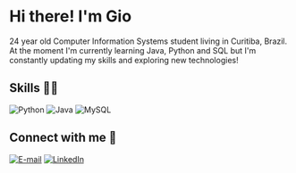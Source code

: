 # Hi there! I'm Gio 

24 year old Computer Information Systems student living in Curitiba, Brazil. 
At the moment I'm currently learning Java, Python and SQL but I'm constantly updating my skills and exploring new technologies!

## Skills 👩‍💻
![Python](https://img.shields.io/badge/Python-1B390E?style=for-the-badge&logo=python&logoColor=white
) ![Java](https://img.shields.io/badge/Java-254D13?style=for-the-badge&logo=openjdk&logoColor=white) ![MySQL](https://img.shields.io/badge/MySQL-2E6218?style=for-the-badge&logo=mysql&logoColor=white)

## Connect with me 🚀
[![E-mail](	https://img.shields.io/badge/Gmail-38761d?style=for-the-badge&logo=gmail&logoColor=white)](mailto:giovanakrocha12@gmail.com) [![LinkedIn](https://img.shields.io/badge/LinkedIn-428A22?style=for-the-badge&logo=linkedin&logoColor=white)](www.linkedin.com/in/giovanakr/)
